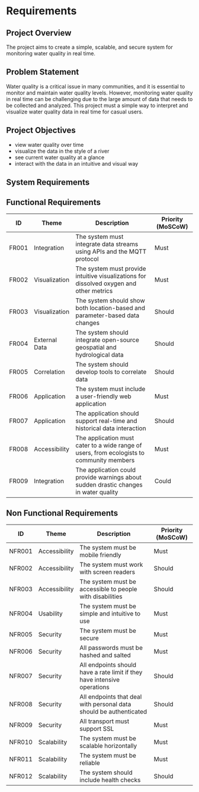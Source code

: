 # Requirements

## Project Overview

The project aims to create a simple, scalable, and secure system for monitoring water quality in real time.

## Problem Statement

Water quality is a critical issue in many communities, and it is essential to monitor and maintain water quality levels. However, monitoring water quality in real time can be challenging due to the large amount of data that needs to be collected and analyzed. This project must a simple way to interpret and visualize water quality data in real time for casual users.

## Project Objectives

- view water quality over time
- visualize the data in the style of a river
- see current water quality at a glance
- interact with the data in an intuitive and visual way

## System Requirements

## Functional Requirements

| ID    | Theme         | Description                                                                               | Priority (MoSCoW) |
| ----- | ------------- | ----------------------------------------------------------------------------------------- | ----------------- |
| FR001 | Integration   | The system must integrate data streams using APIs and the MQTT protocol                   | Must              |
| FR002 | Visualization | The system must provide intuitive visualizations for dissolved oxygen and other metrics   | Must              |
| FR003 | Visualization | The system should show both location-based and parameter-based data changes               | Should            |
| FR004 | External Data | The system should integrate open-source geospatial and hydrological data                  | Should            |
| FR005 | Correlation   | The system should develop tools to correlate data                                         | Should            |
| FR006 | Application   | The system must include a user-friendly web application                                   | Must              |
| FR007 | Application   | The application should support real-time and historical data interaction                  | Should            |
| FR008 | Accessibility | The application must cater to a wide range of users, from ecologists to community members | Must              |
| FR009 | Integration   | The application could provide warnings about sudden drastic changes in water quality      | Could             |

## Non Functional Requirements

| ID     | Theme         | Description                                                              | Priority (MoSCoW) |
| ------ | ------------- | ------------------------------------------------------------------------ | ----------------- |
| NFR001 | Accessibility | The system must be mobile friendly                                       | Must              |
| NFR002 | Accessibility | The system must work with screen readers                                 | Should            |
| NFR003 | Accessibility | The system must be accessible to people with disabilities                | Should            |
| NFR004 | Usability     | The system must be simple and intuitive to use                           | Must              |
| NFR005 | Security      | The system must be secure                                                | Must              |
| NFR006 | Security      | All passwords must be hashed and salted                                  | Must              |
| NFR007 | Security      | All endpoints should have a rate limit if they have intensive operations | Should            |
| NFR008 | Security      | All endpoints that deal with personal data should be authenticated       | Should            |
| NFR009 | Security      | All transport must support SSL                                           | Must              |
| NFR010 | Scalability   | The system must be scalable horizontally                                 | Must              |
| NFR011 | Scalability   | The system must be reliable                                              | Must              |
| NFR012 | Scalability   | The system should include health checks                                  | Should            |
